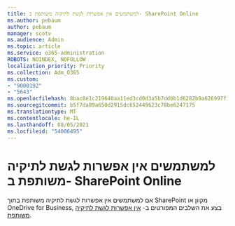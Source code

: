 ```yaml
---
title: למשתמשים אין אפשרות לגשת לתיקיה משותפת ב- SharePoint Online
ms.author: pebaum
author: pebaum
manager: scotv
ms.audience: Admin
ms.topic: article
ms.service: o365-administration
ROBOTS: NOINDEX, NOFOLLOW
localization_priority: Priority
ms.collection: Adm_O365
ms.custom:
- "9000192"
- "5643"
ms.openlocfilehash: 8bac8e1c219640aa11ed3cd0d3a5b7dd6b1d6282b9a626997f18431b037d2cdb
ms.sourcegitcommit: b5f7da89a650d2915dc652449623c78be6247175
ms.translationtype: MT
ms.contentlocale: he-IL
ms.lasthandoff: 08/05/2021
ms.locfileid: "54006495"
---
```

# <a name="users-cant-access-a-shared-folder-in-sharepoint-online"></a>למשתמשים אין אפשרות לגשת לתיקיה משותפת ב- SharePoint Online

אם למשתמשים אין אפשרות לגשת לתיקיה משותפת בתוך SharePoint מקוון או OneDrive for Business, בצע את השלבים המפורטים ב- [אין אפשרות לגשת לתיקיה משותפת](https://docs.microsoft.com/sharepoint/troubleshoot/sharing-and-permissions/cannot-access-shared-folder).

